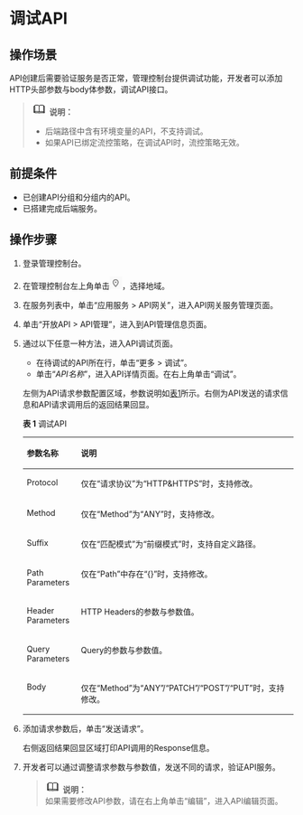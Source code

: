 # 调试API<a name="apig-zh-ug-180307025"></a>

## 操作场景<a name="section25971517509"></a>

API创建后需要验证服务是否正常，管理控制台提供调试功能，开发者可以添加HTTP头部参数与body体参数，调试API接口。

>![](public_sys-resources/icon-note.gif) **说明：**   
>-   后端路径中含有环境变量的API，不支持调试。  
>-   如果API已绑定流控策略，在调试API时，流控策略无效。  

## 前提条件<a name="section1678010231609"></a>

-   已创建API分组和分组内的API。
-   已搭建完成后端服务。

## 操作步骤<a name="section1929412566340"></a>

1.  登录管理控制台。
2.  在管理控制台左上角单击![](figures/icon-region.png)，选择地域。
3.  在服务列表中，单击“应用服务 \> API网关”，进入API网关服务管理页面。
4.  单击“开放API \> API管理”，进入到API管理信息页面。
5.  通过以下任意一种方法，进入API调试页面。

    -   在待调试的API所在行，单击“更多 \> 调试”。
    -   单击“_API名称_”，进入API详情页面。在右上角单击“调试”。

    左侧为API请求参数配置区域，参数说明如[表1](#table1699044810457)所示。右侧为API发送的请求信息和API请求调用后的返回结果回显。

    **表 1**  调试API

    <a name="table1699044810457"></a>
    <table><thead align="left"><tr id="row1699084815458"><th class="cellrowborder" valign="top" width="20%" id="mcps1.2.3.1.1"><p id="p15990164813454"><a name="p15990164813454"></a><a name="p15990164813454"></a>参数名称</p>
    </th>
    <th class="cellrowborder" valign="top" width="80%" id="mcps1.2.3.1.2"><p id="p99907481453"><a name="p99907481453"></a><a name="p99907481453"></a>说明</p>
    </th>
    </tr>
    </thead>
    <tbody><tr id="row2431345016"><td class="cellrowborder" valign="top" width="20%" headers="mcps1.2.3.1.1 "><p id="p8441941705"><a name="p8441941705"></a><a name="p8441941705"></a><span>Protocol</span></p>
    </td>
    <td class="cellrowborder" valign="top" width="80%" headers="mcps1.2.3.1.2 "><p id="p444164702"><a name="p444164702"></a><a name="p444164702"></a>仅在“请求协议”为“HTTP&amp;HTTPS”时，支持修改。</p>
    </td>
    </tr>
    <tr id="row699013480453"><td class="cellrowborder" valign="top" width="20%" headers="mcps1.2.3.1.1 "><p id="p599054811454"><a name="p599054811454"></a><a name="p599054811454"></a><span>Method</span></p>
    </td>
    <td class="cellrowborder" valign="top" width="80%" headers="mcps1.2.3.1.2 "><p id="p1990104816453"><a name="p1990104816453"></a><a name="p1990104816453"></a>仅在“Method”为“ANY”时，支持修改。</p>
    </td>
    </tr>
    <tr id="row1299115489454"><td class="cellrowborder" valign="top" width="20%" headers="mcps1.2.3.1.1 "><p id="p699184812454"><a name="p699184812454"></a><a name="p699184812454"></a><span>Suffix</span></p>
    </td>
    <td class="cellrowborder" valign="top" width="80%" headers="mcps1.2.3.1.2 "><p id="p49911348204512"><a name="p49911348204512"></a><a name="p49911348204512"></a>仅在“匹配模式”为“前缀模式”时，支持自定义路径。</p>
    </td>
    </tr>
    <tr id="row159914483458"><td class="cellrowborder" valign="top" width="20%" headers="mcps1.2.3.1.1 "><p id="p59911248174520"><a name="p59911248174520"></a><a name="p59911248174520"></a>Path Parameters</p>
    </td>
    <td class="cellrowborder" valign="top" width="80%" headers="mcps1.2.3.1.2 "><p id="p139911748164513"><a name="p139911748164513"></a><a name="p139911748164513"></a>仅在“Path”中存在“{}”时，支持修改。</p>
    </td>
    </tr>
    <tr id="row10991184818452"><td class="cellrowborder" valign="top" width="20%" headers="mcps1.2.3.1.1 "><p id="p1899144854513"><a name="p1899144854513"></a><a name="p1899144854513"></a>Header Parameters</p>
    </td>
    <td class="cellrowborder" valign="top" width="80%" headers="mcps1.2.3.1.2 "><p id="p1991134811453"><a name="p1991134811453"></a><a name="p1991134811453"></a>HTTP Headers的参数与参数值。</p>
    </td>
    </tr>
    <tr id="row14991164811452"><td class="cellrowborder" valign="top" width="20%" headers="mcps1.2.3.1.1 "><p id="p2991248184511"><a name="p2991248184511"></a><a name="p2991248184511"></a>Query Parameters</p>
    </td>
    <td class="cellrowborder" valign="top" width="80%" headers="mcps1.2.3.1.2 "><p id="p8991748114514"><a name="p8991748114514"></a><a name="p8991748114514"></a>Query的参数与参数值。</p>
    </td>
    </tr>
    <tr id="row12855103617473"><td class="cellrowborder" valign="top" width="20%" headers="mcps1.2.3.1.1 "><p id="p1685653611470"><a name="p1685653611470"></a><a name="p1685653611470"></a>Body</p>
    </td>
    <td class="cellrowborder" valign="top" width="80%" headers="mcps1.2.3.1.2 "><p id="p3856163615475"><a name="p3856163615475"></a><a name="p3856163615475"></a>仅在“Method”为“ANY”/“PATCH”/“POST”/“PUT”时，支持修改。</p>
    </td>
    </tr>
    </tbody>
    </table>

6.  添加请求参数后，单击“发送请求”。

    右侧返回结果回显区域打印API调用的Response信息。

7.  开发者可以通过调整请求参数与参数值，发送不同的请求，验证API服务。

    >![](public_sys-resources/icon-note.gif) **说明：**   
    >如果需要修改API参数，请在右上角单击“编辑”，进入API编辑页面。  


